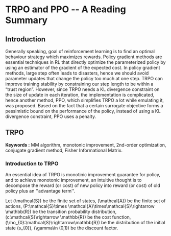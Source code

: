 
# TRPO and PPO -- A Reading Summary

## Introduction
Generally speaking, goal of reinforcement learning is to find an optimal behaviour strategy which maximizes rewards. Policy gradient methods are essential techniques in RL that directly optimize the parameterized policy by using an estimator of the gradient of the expected cost. In policy gradient methods, large step often leads to disasters, hence we should avoid  parameter updates that change the policy too much at one step. TRPO can improve training stability by constraining our step length to be within a “trust region”. However, since TRPO needs a KL divergence constraint on the size of update in each iteration, the implementation is complicated, hence another method, PPO, which simplifies TRPO a lot while emulating it, was proposed. Based on the fact that a certain surrogate objective forms a pessimistic bound on the performance of the policy, instead of using a KL divergence constraint, PPO uses a penalty.

## TRPO
**Keywords :** MM algorithm, monotonic improvement, 2nd-order optimization, conjugate gradient method, Fisher Informational Matrix.

### Introduction to TRPO
An essential idea of TRPO is monotinic improvement guarantee for policy, and to achieve monotonic improvement, an intuitive thought is to decompose the reward (or cost) of new policy into reward (or cost) of old policy plus an ''advantage term''.

Let \(\mathcal{S}\) be the finite set of states, \(\mathcal{A}\) be the finite set of actions, \(P:\mathcal{S}\times \mathcal{A}\times\mathcal{S}\rightarrow \mathbb{R}\) be the transition probability distribution, \(c:\mathcal{S}\rightarrow \mathbb{R}\) be the cost function, \(\rho_{0}:\mathcal{S}\rightarrow\mathbb{R}\) be the distribution of the initial state \(s_{0}\), \(\gamma\in (0,1)\) be the discount factor.
